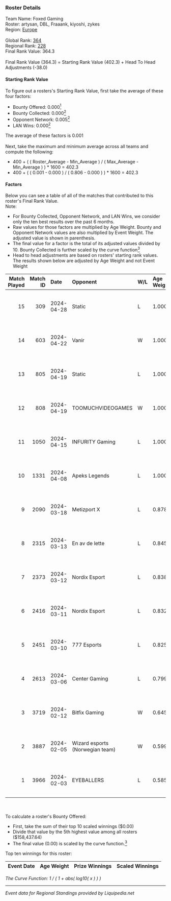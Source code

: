 ### Roster Details<br />
Team Name: Foxed Gaming<br />
Roster: artysan, DBL, Fraaank, kiyoshi, zykes<br />
Region: [Europe]( ../standings_europe.md)<br />
<br />
Global Rank: [364](../standings_global.md)<br />
Regional Rank: [228]( ../standings_europe.md)<br />
Final Rank Value:  364.3<br />
<br />
Final Rank Value (364.3) = Starting Rank Value (402.3) + Head To Head Adjustments (-38.0)<br />

#### Starting Rank Value<br />
To figure out a rosters's Starting Rank Value, first take the average of these four factors:<br />
- Bounty Offered: 0.000[<sup>1</sup>](#table2)
- Bounty Collected: 0.000[<sup>2</sup>](#table1)
- Opponent Network: 0.005[<sup>2</sup>](#table1)
- LAN Wins: 0.000[<sup>2</sup>](#table1)

The average of these factors is 0.001<br />
<br />
Next, take the maximum and minimum average across all teams and compute the following:<br />
- 400 + ( ( Roster_Average - Min_Average ) / ( Max_Average - Min_Average ) ) * 1600 = 402.3
- 400 + ( ( 0.001 - 0.000 ) / ( 0.806 - 0.000 ) ) * 1600 = 402.3


#### Factors<br />
Below you can see a table of all of the matches that contributed to this roster's Final Rank Value.<br />
Note:<br />

- For Bounty Collected, Opponent Network, and LAN Wins, we consider only the ten best results over the past 6 months.
- Raw values for those factors are multiplied by Age Weight. Bounty and Opponent Network values are also multiplied by Event Weight. The adjusted value is shown in parenthesis.
- The final value for a factor is the total of its adjusted values divided by 10. Bounty Collected is further scaled by the curve function[<sup>3</sup>](#curveFunction)
- Head to head adjustments are based on rosters' starting rank values. The results shown below are adjusted by Age Weight and not Event Weight
<span id="table1"></span><br />


| Match Played | Match ID | Date       | Opponent                        | W/L | Age Weight | Event Weight | Bounty Collected | Opponent Network | LAN Wins  | H2H Adj. | Roster                                |
| -: | -: | :- | :- | :- | :- | :- | :- | :- | :- | -: | :- |
|           15 |      309 | 2024-04-28 | Static                          | L   | 1.000      | -            | -                | -                | -         |    -9.77 | artysan, DBL, Fraaank, kiyoshi, zykes |
|           14 |      603 | 2024-04-22 | Vanir                           | W   | 1.000      | 0.143        | 0.000 (0.000)    | 0.070 (0.010)    | 0 (0.000) |    15.70 | artysan, DBL, Fraaank, kiyoshi, zykes |
|           13 |      805 | 2024-04-19 | Static                          | L   | 1.000      | -            | -                | -                | -         |   -10.07 | artysan, B3NJ1, DBL, kiyoshi, Strope  |
|           12 |      808 | 2024-04-19 | TOOMUCHVIDEOGAMES               | W   | 1.000      | 0.143        | 0.000 (0.000)    | 0.161 (0.023)    | 0 (0.000) |    24.14 | artysan, B3NJ1, DBL, kiyoshi, Strope  |
|           11 |     1050 | 2024-04-15 | INFURITY Gaming                 | L   | 1.000      | -            | -                | -                | -         |   -10.56 | artysan, DBL, Fraaank, kiyoshi, zykes |
|           10 |     1331 | 2024-04-08 | Apeks Legends                   | L   | 1.000      | -            | -                | -                | -         |   -15.23 | artysan, DBL, Fraaank, kiyoshi, zykes |
|            9 |     2090 | 2024-03-18 | Metizport X                     | L   | 0.878      | -            | -                | -                | -         |    -7.08 | artysan, DBL, Fraaank, kiyoshi, zykes |
|            8 |     2315 | 2024-03-13 | En av de lette                  | L   | 0.845      | -            | -                | -                | -         |    -3.00 | DBL, Fraaank, kiyoshi, sido, zykes    |
|            7 |     2373 | 2024-03-12 | Nordix Esport                   | L   | 0.838      | -            | -                | -                | -         |   -11.52 | Brave, DBL, Fraaank, kiyoshi, zykes   |
|            6 |     2416 | 2024-03-11 | Nordix Esport                   | L   | 0.832      | -            | -                | -                | -         |   -12.31 | artysan, DBL, Fraaank, kiyoshi, zykes |
|            5 |     2451 | 2024-03-10 | 777 Esports                     | L   | 0.825      | -            | -                | -                | -         |    -3.27 | artysan, DBL, Fraaank, kiyoshi, zykes |
|            4 |     2613 | 2024-03-06 | Center Gaming                   | L   | 0.799      | -            | -                | -                | -         |   -13.11 | DBL, Fraaank, kiyoshi, sido, zykes    |
|            3 |     3719 | 2024-02-12 | Bitfix Gaming                   | W   | 0.645      | 0.143        | 0.000 (0.000)    | 0.031 (0.003)    | 0 (0.000) |     9.62 | artysan, DBL, Fraaank, kiyoshi, zykes |
|            2 |     3887 | 2024-02-05 | Wizard esports (Norwegian team) | W   | 0.599      | 0.143        | 0.000 (0.000)    | 0.122 (0.010)    | 0 (0.000) |     9.29 | artysan, DBL, Fraaank, kiyoshi, zykes |
|            1 |     3966 | 2024-02-03 | EYEBALLERS                      | L   | 0.585      | -            | -                | -                | -         |    -0.83 | artysan, DBL, Fraaank, kiyoshi, zykes |

<br />
<span id="table2"></span><br />
To calculate a roster's Bounty Offered:<br />

- First, take the sum of their top 10 scaled winnings ($0.00)
- Divide that value by the 5th highest value among all rosters ($158,437.64)
- The final value (0.00) is scaled by the curve function.[<sup>3</sup>](#curveFunction)

Top ten winnings for this roster:<br />

| Event Date | Age Weight | Prize Winnings | Scaled Winnings |
| :- | -: | :- | :- |


<span id="curveFunction"></span>_The Curve Function: 1 / ( 1 + abs( log10( x ) ) )_<br />

---
_Event data for Regional Standings provided by Liquipedia.net_<br />
